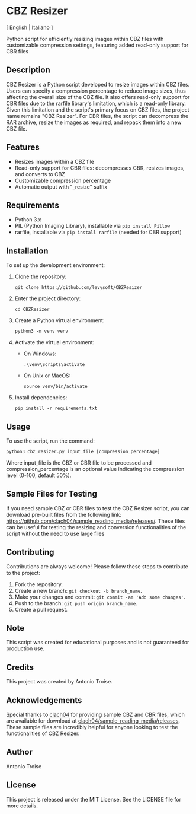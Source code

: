 # CBZ Resizer

[ [English](README.md) | [Italiano](README.it.md) ]

Python script for efficiently resizing images within CBZ files with customizable compression settings, featuring added read-only support for CBR files

## Description
CBZ Resizer is a Python script developed to resize images within CBZ files. Users can specify a compression percentage to reduce image sizes, thus affecting the overall size of the CBZ file. It also offers read-only support for CBR files due to the rarfile library's limitation, which is a read-only library. Given this limitation and the script's primary focus on CBZ files, the project name remains "CBZ Resizer". For CBR files, the script can decompress the RAR archive, resize the images as required, and repack them into a new CBZ file.

## Features
- Resizes images within a CBZ file
- Read-only support for CBR files: decompresses CBR, resizes images, and converts to CBZ
- Customizable compression percentage
- Automatic output with "_resize" suffix

## Requirements
- Python 3.x
- PIL (Python Imaging Library), installable via `pip install Pillow`
- rarfile, installable via `pip install rarfile` (needed for CBR support)

## Installation
To set up the development environment:

1. Clone the repository:

   `git clone https://github.com/levysoft/CBZResizer`

2. Enter the project directory:

   `cd CBZResizer`

3. Create a Python virtual environment:

   `python3 -m venv venv`

4. Activate the virtual environment:

   - On Windows:
     ```
     .\venv\Scripts\activate
     ```
   - On Unix or MacOS:
     ```
     source venv/bin/activate
     ```
5. Install dependencies:

   `pip install -r requirements.txt`

## Usage
To use the script, run the command:

`python3 cbz_resizer.py input_file [compression_percentage]`

Where input_file is the CBZ or CBR file to be processed and compression_percentage is an optional value indicating the compression level (0-100, default 50%).

## Sample Files for Testing
If you need sample CBZ or CBR files to test the CBZ Resizer script, you can download pre-built files from the following link: https://github.com/clach04/sample_reading_media/releases/. These files can be useful for testing the resizing and conversion functionalities of the script without the need to use large files

## Contributing
Contributions are always welcome! Please follow these steps to contribute to the project:

1. Fork the repository.
2. Create a new branch: `git checkout -b branch_name`.
3. Make your changes and commit: `git commit -am 'Add some changes'`.
4. Push to the branch: `git push origin branch_name`.
5. Create a pull request.

## Note
This script was created for educational purposes and is not guaranteed for production use.

## Credits
This project was created by Antonio Troise.

## Acknowledgements
Special thanks to [clach04](https://github.com/clach04) for providing sample CBZ and CBR files, which are available for download at  [clach04/sample_reading_media/releases](https://github.com/clach04/sample_reading_media/releases/). These sample files are incredibly helpful for anyone looking to test the functionalities of CBZ Resizer.

## Author
Antonio Troise

## License
This project is released under the MIT License. See the LICENSE file for more details.

